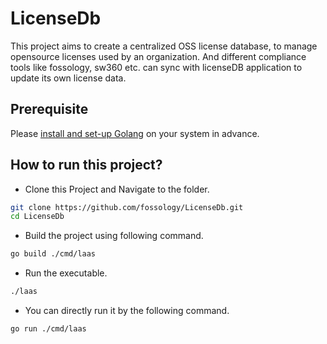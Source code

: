 # LicenseDb

This project aims to create a centralized OSS license database, to manage opensource
licenses used by an organization. And different compliance tools like fossology,
sw360 etc. can sync with licenseDB application to update its own license data.

## Prerequisite

Please [install and set-up Golang](https://go.dev/doc/install) on your system
in advance.

## How to run this project?

- Clone this Project and Navigate to the folder.

``` bash
git clone https://github.com/fossology/LicenseDb.git
cd LicenseDb
```

- Build the project using following command.

```bash
go build ./cmd/laas
```

- Run the executable.

```bash
./laas
```

- You can directly run it by the following command.

```bash
go run ./cmd/laas
```
